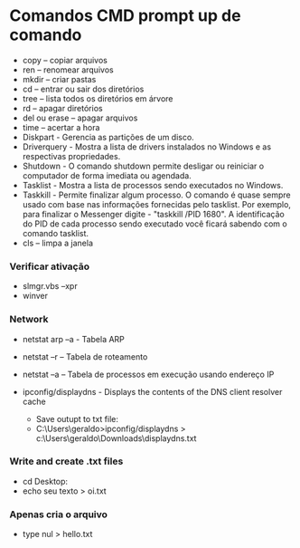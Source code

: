 # Comandos CMD prompt up de comando

- copy – copiar arquivos
- ren – renomear arquivos
- mkdir – criar pastas
- cd – entrar ou sair dos diretórios
- tree – lista todos os diretórios em árvore
- rd – apagar diretórios
- del ou erase – apagar arquivos
- time – acertar a hora
- Diskpart - Gerencia as partições de um disco.
- Driverquery - Mostra a lista de drivers instalados no Windows e as respectivas propriedades.
- Shutdown - O comando shutdown permite desligar ou reiniciar o computador de forma imediata ou agendada.
- Tasklist - Mostra a lista de processos sendo executados no Windows.
- Taskkill - Permite finalizar algum processo. O comando é quase sempre usado com base nas informações fornecidas pelo tasklist. Por exemplo, para finalizar o Messenger digite - "taskkill /PID 1680". A identificação do PID de cada processo sendo executado você ficará sabendo com o comando tasklist.
- cls – limpa a janela

### Verificar ativação

- slmgr.vbs –xpr
- winver

### Network
- netstat arp –a - Tabela ARP
- netstat –r – Tabela de roteamento
- netstat –a – Tabela de processos em execução usando endereço IP
- ipconfig/displaydns - Displays the contents of the DNS client resolver cache

  - Save outupt to txt file:
  - C:\Users\geraldo>ipconfig/displaydns > c:\Users\geraldo\Downloads\displaydns.txt

### Write and create .txt files

- cd Desktop:
- echo seu texto > oi.txt

### Apenas cria o arquivo

- type nul > hello.txt
